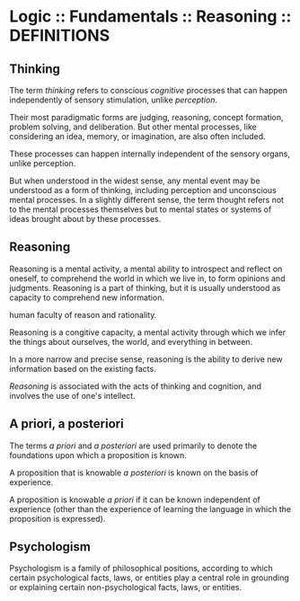 # Logic :: Fundamentals :: Reasoning :: DEFINITIONS

## Thinking
The term *thinking* refers to conscious *cognitive* processes that can happen independently of sensory stimulation, unlike *perception*.


Their most paradigmatic forms are judging, reasoning, concept formation, problem solving, and deliberation. But other mental processes, like considering an idea, memory, or imagination, are also often included.

These processes can happen internally independent of the sensory organs, unlike perception. 

But when understood in the widest sense, any mental event may be understood as a form of thinking, including perception and unconscious mental processes. In a slightly different sense, the term thought refers not to the mental processes themselves but to mental states or systems of ideas brought about by these processes.

## Reasoning
Reasoning is a mental activity, a mental ability to introspect and reflect on oneself, to comprehend the world in which we live in, to form opinions and judgments. Reasoning is a part of thinking, but it is usually understood as capacity to comprehend new information.

human faculty of reason and rationality.

Reasoning is a congitive capacity, a mental activity through which we infer the things about ourselves, the world, and everything in between. 


In a more narrow and precise sense, reasoning is the ability to derive new information based on the existing facts.


*Reasoning* is associated with the acts of thinking and cognition, and involves the use of one's intellect. 

## A priori, a posteriori

The terms *a priori* and *a posteriori* are used primarily to denote the foundations upon which a proposition is known.

A proposition that is knowable *a posteriori* is known on the basis of experience.

A proposition is knowable *a priori* if it can be known independent of experience (other than the experience of learning the language in which the proposition is expressed).

## Psychologism
Psychologism is a family of philosophical positions, according to which certain psychological facts, laws, or entities play a central role in grounding or explaining certain non-psychological facts, laws, or entities.
